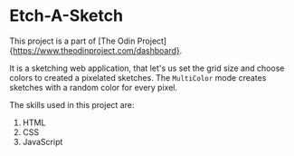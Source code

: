 # Etch-A-Sketch

This project is a part of [The Odin Project]{https://www.theodinproject.com/dashboard}.

It is a sketching web application, that let's us set the grid size and choose colors to created a pixelated sketches. The ```MultiColor``` mode creates sketches with a random color for every pixel.

The skills used in this project are:
1. HTML
2. CSS
3. JavaScript